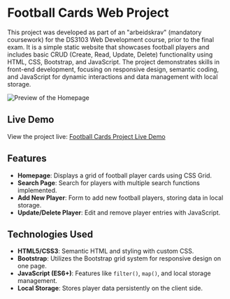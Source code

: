 # Football Cards Web Project

This project was developed as part of an "arbeidskrav" (mandatory coursework) for the DS3103 Web Development course, prior to the final exam. It is a simple static website that showcases football players and includes basic CRUD (Create, Read, Update, Delete) functionality using HTML, CSS, Bootstrap, and JavaScript. The project demonstrates skills in front-end development, focusing on responsive design, semantic coding, and JavaScript for dynamic interactions and data management with local storage.

![Preview of the Homepage](https://github.com/user-attachments/assets/9e328ece-fb03-4289-8884-8605e0a1e5cf)

## Live Demo

View the project live: [Football Cards Project Live Demo](https://augustelvevold.github.io/2022.10.14-school-webdev-fotball-cards/Homepage.html)

## Features

- **Homepage**: Displays a grid of football player cards using CSS Grid.
- **Search Page**: Search for players with multiple search functions implemented.
- **Add New Player**: Form to add new football players, storing data in local storage.
- **Update/Delete Player**: Edit and remove player entries with JavaScript.

## Technologies Used

- **HTML5/CSS3**: Semantic HTML and styling with custom CSS.
- **Bootstrap**: Utilizes the Bootstrap grid system for responsive design on one page.
- **JavaScript (ES6+)**: Features like `filter()`, `map()`, and local storage management.
- **Local Storage**: Stores player data persistently on the client side.
